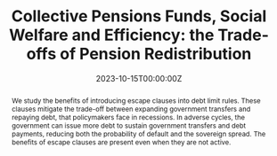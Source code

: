 ---
title: "Collective Pensions Funds, Social Welfare and Efficiency: the Trade-offs of Pension Redistribution"
authors:
- Rodrigo Caputo
- admin

date: "2023-10-15T00:00:00Z"
#doi: "doi.org/10.1080/13504851.2022.2133892"

# Schedule page publish date (NOT publication's date).
publishDate: "2024-01-01T00:00:00Z"

# Publication type.
# Accepts a single type but formatted as a YAML list (for Hugo requirements).
# Enter a publication type from the CSL standard.
publication_types: ["article"]

# Publication name and optional abbreviated publication name.
publication: ""
publication_short: ""

abstract: We study the benefits of introducing escape clauses into debt limit rules. These clauses mitigate the trade-off between expanding government transfers and repaying debt, that policymakers face in recessions. In adverse cycles, the government can issue more debt to sustain government transfers and debt payments, reducing both the probability of default and the sovereign spread. The benefits of escape clauses are present even when they are not active. 

links:
#- name: Custom Link
#  url: http://example.org
url_pdf: https://papers.ssrn.com/sol3/papers.cfm?abstract_id=4326296
#url_code: 
#url_dataset: '#'
#url_poster: '#'
#url_project: ''
#url_slides: ''
#url_source: '#'
#url_video: '#'

# Featured image
# To use, add an image named `featured.jpg/png` to your page's folder. 
image:
  focal_point: ""
  preview_only: false


---
